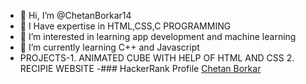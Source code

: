 - 👋 Hi, I’m @ChetanBorkar14
- 🌱 I Have expertise in HTML,CSS,C PROGRAMMING 
- 👀 I’m interested in learning app development and machine learning
- 🌱 I’m currently learning C++ and Javascript
- PROJECTS-1. ANIMATED CUBE WITH HELP OF HTML AND CSS
           2. RECIPIE WEBSITE
-### HackerRank Profile
[Chetan Borkar](https://www.hackerrank.com/profile/chetanvb1411)
